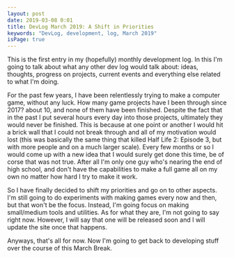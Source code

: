 ```yaml
---
layout: post
date: 2019-03-08 0:01
title: DevLog March 2019: A Shift in Priorities
keywords: "DevLog, development, log, March 2019"
isPage: true
---
```

This is the first entry in my (hopefully) monthly development log. In this I'm going to talk about what any other dev log would talk about: ideas, thoughts, progress on projects, current events and everything else related to what I'm doing.

For the past few years, I have been relentlessly trying to make a computer game, without any luck. How many game projects have I been through since 2017? about 10, and none of them have been finished. Despite the fact that in the past I put several hours every day into those projects, ultimately they would never be finished. This is because at one point or another I would hit a brick wall that I could not break through and all of my motivation would lost (this was basically the same thing that killed Half Life 2: Episode 3, but with more people and on a much larger scale). Every few months or so I would come up with a new idea that I would surely get done this time, be of corse that was not true. After all I'm only one guy who's nearing the end of high school, and don't have the capabilities to make a full game all on my own no matter how hard I try to make it work.

So I have finally decided to shift my priorities and go on to other aspects. I'm still going to do experiments with making games every now and then, but that won't be the focus. Instead, I'm going focus on making small/medium tools and utilities. As for what they are, I'm not going to say right now. However, I will say that one will be released soon and I will update the site once that happens.

Anyways, that's all for now. Now I'm going to get back to developing stuff over the course of this March Break.